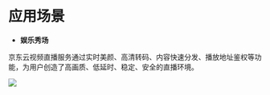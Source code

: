 # 应用场景

-   **娱乐秀场**

京东云视频直播服务通过实时美颜、高清转码、内容快速分发、播放地址鉴权等功能，为用户创造了高画质、低延时、稳定、安全的直播环境。

![](https://github.com/jdcloudcom/cn/blob/cn-Live-Video/image/live-video/59%E5%BA%94%E7%94%A8%E5%9C%BA%E6%99%AF-%E6%B3%9B%E5%A8%B1%E4%B9%90.png)

